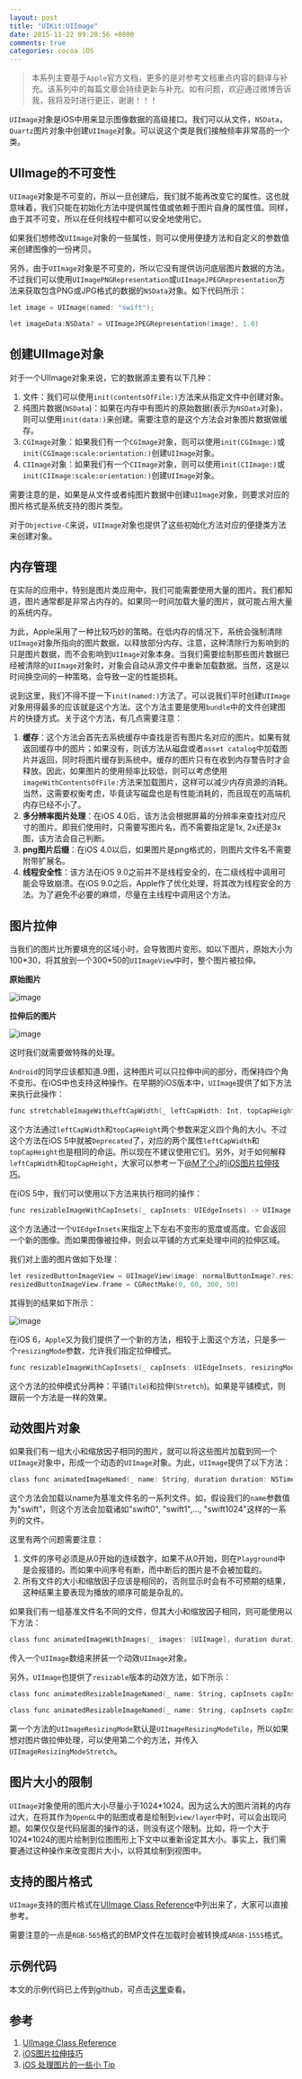```yaml
---
layout: post
title: "UIKit:UIImage"
date: 2015-11-22 09:20:56 +0800
comments: true
categories: cocoa iOS
---
```


> 本系列主要基于`Apple`官方文档，更多的是对参考文档重点内容的翻译与补充。该系列中的每篇文章会持续更新与补充。如有问题，欢迎通过微博告诉我，我将及时进行更正，谢谢！！！

`UIImage`对象是iOS中用来显示图像数据的高级接口。我们可以从文件，`NSData`，`Quartz`图片对象中创建`UIImage`对象。可以说这个类是我们接触频率非常高的一个类。

## UIImage的不可变性

`UIImage`对象是不可变的，所以一旦创建后，我们就不能再改变它的属性。这也就意味着，我们只能在初始化方法中提供属性值或依赖于图片自身的属性值。同样，由于其不可变，所以在任何线程中都可以安全地使用它。

如果我们想修改`UIImage`对象的一些属性，则可以使用便捷方法和自定义的参数值来创建图像的一份拷贝。

另外，由于`UIImage`对象是不可变的，所以它没有提供访问底层图片数据的方法。不过我们可以使用`UIImagePNGRepresentation`或`UIImageJPEGRepresentation`方法来获取包含PNG或JPG格式的数据的`NSData`对象。如下代码所示：

``` objective-c
let image = UIImage(named: "swift");

let imageData:NSData? = UIImageJPEGRepresentation(image!, 1.0)
```

## 创建UIImage对象

对于一个UIImage对象来说，它的数据源主要有以下几种：

1. 文件：我们可以使用`init(contentsOfFile:)`方法来从指定文件中创建对象。
2. 纯图片数据(`NSData`)：如果在内存中有图片的原始数据(表示为`NSData`对象)，则可以使用`init(data:)`来创建。需要注意的是这个方法会对象图片数据做缓存。
3. `CGImage`对象：如果我们有一个`CGImage`对象，则可以使用`init(CGImage:)`或`init(CGImage:scale:orientation:)`创建`UIImage`对象。
4. `CIImage`对象：如果我们有一个`CIImage`对象，则可以使用`init(CIImage:)`或`init(CIImage:scale:orientation:)`创建`UIImage`对象。

需要注意的是，如果是从文件或者纯图片数据中创建`UIImage`对象，则要求对应的图片格式是系统支持的图片类型。

对于`Objective-C`来说，`UIImage`对象也提供了这些初始化方法对应的便捷类方法来创建对象。

## 内存管理

在实际的应用中，特别是图片类应用中，我们可能需要使用大量的图片。我们都知道，图片通常都是非常占内存的。如果同一时间加载大量的图片，就可能占用大量的系统内存。

为此，Apple采用了一种比较巧妙的策略。在低内存的情况下，系统会强制清除`UIImage`对象所指向的图片数据，以释放部分内存。注意，这种清除行为影响到的只是图片数据，而不会影响到`UIImage`对象本身。当我们需要绘制那些图片数据已经被清除的`UIImage`对象时，对象会自动从源文件中重新加载数据。当然，这是以时间换空间的一种策略，会导致一定的性能损耗。

说到这里，我们不得不提一下`init(named:)`方法了。可以说我们平时创建`UIImage`对象用得最多的应该就是这个方法。这个方法主要是使用`bundle`中的文件创建图片的快捷方式。关于这个方法，有几点需要注意：

1. **缓存**：这个方法会首先去系统缓存中查找是否有图片名对应的图片。如果有就返回缓存中的图片；如果没有，则该方法从磁盘或者`asset catalog`中加载图片并返回，同时将图片缓存到系统中。缓存的图片只有在收到内存警告时才会释放。因此，如果图片的使用频率比较低，则可以考虑使用`imageWithContentsOfFile:`方法来加载图片，这样可以减少内存资源的消耗。当然，这需要权衡考虑，毕竟读写磁盘也是有性能消耗的，而且现在的高端机内存已经不小了。
2. **多分辨率图片处理**：在iOS 4.0后，该方法会根据屏幕的分辨率来查找对应尺寸的图片。即我们使用时，只需要写图片名，而不需要指定是1x, 2x还是3x图，该方法会自己判断。
3. **png图片后缀**：在iOS 4.0以后，如果图片是png格式的，则图片文件名不需要附带扩展名。
4. **线程安全性**：该方法在iOS 9.0之前并不是线程安全的，在二级线程中调用可能会导致崩溃。在iOS 9.0之后，Apple作了优化处理，将其改为线程安全的方法。为了避免不必要的麻烦，尽量在主线程中调用这个方法。

## 图片拉伸

当我们的图片比所要填充的区域小时，会导致图片变形。如以下图片，原始大小为100\*30，将其放到一个300\*50的`UIImageView`中时，整个图片被拉伸。

**原始图片**

![image](https://github.com/southpeak/Blog-images/blob/master/UIKit_UIImage.png?raw=true)

**拉伸后的图片**

![image](https://github.com/southpeak/Blog-images/blob/master/UIKit_UIImage_Deform.png?raw=true)

这时我们就需要做特殊的处理。

`Android`的同学应该都知道.9图，这种图片可以只拉伸中间的部分，而保持四个角不变形。在iOS中也支持这种操作。在早期的iOS版本中，`UIImage`提供了如下方法来执行此操作：

``` objective-c
func stretchableImageWithLeftCapWidth(_ leftCapWidth: Int, topCapHeight topCapHeight: Int) -> UIImage
```

这个方法通过`leftCapWidth`和`topCapHeight`两个参数来定义四个角的大小。不过这个方法在iOS 5中就被`Deprecated`了，对应的两个属性`leftCapWidth`和`topCapHeight`也是相同的命运。所以现在不建议使用它们。另外，对于如何解释`leftCapWidth`和`topCapHeight`，大家可以参考一下[@M了个J](http://weibo.com/exceptions)的[iOS图片拉伸技巧](http://blog.csdn.net/q199109106q/article/details/8615661)。

在iOS 5中，我们可以使用以下方法来执行相同的操作：

``` objective-c
func resizableImageWithCapInsets(_ capInsets: UIEdgeInsets) -> UIImage
```

这个方法通过一个`UIEdgeInsets`来指定上下左右不变形的宽度或高度。它会返回一个新的图像。而如果图像被拉伸，则会以平铺的方式来处理中间的拉伸区域。

我们对上面的图片做如下处理：

``` objective-c
let resizedButtonImageView = UIImageView(image: normalButtonImage?.resizableImageWithCapInsets(UIEdgeInsets(top: 15, left: 15, bottom: 15, right: 15)))
resizedButtonImageView.frame = CGRectMake(0, 60, 300, 50)
```

其得到的结果如下所示：

![image](https://github.com/southpeak/Blog-images/blob/master/UIKit_UIImage_Resized.png?raw=true)

在iOS 6，`Apple`又为我们提供了一个新的方法，相较于上面这个方法，只是多一个`resizingMode`参数，允许我们指定拉伸模式。

``` objective-c
func resizableImageWithCapInsets(_ capInsets: UIEdgeInsets, resizingMode resizingMode: UIImageResizingMode) -> UIImage
```

这个方法的拉伸模式分两种：平铺(`Tile`)和拉伸(`Stretch`)。如果是平铺模式，则跟前一个方法是一样的效果。

## 动效图片对象

如果我们有一组大小和缩放因子相同的图片，就可以将这些图片加载到同一个`UIImage`对象中，形成一个动态的`UIImage`对象。为此，`UIImage`提供了以下方法：

``` objective-c
class func animatedImageNamed(_ name: String, duration duration: NSTimeInterval) -> UIImage?
```

这个方法会加载以name为基准文件名的一系列文件。如，假设我们的`name`参数值为"swift"，则这个方法会加载诸如"swift0", "swift1",..., "swift1024"这样的一系列的文件。

这里有两个问题需要注意：

1. 文件的序号必须是从0开始的连续数字，如果不从0开始，则在`Playground`中是会报错的。而如果中间序号有断，而中断后的图片是不会被加载的。
2. 所有文件的大小和缩放因子应该是相同的，否则显示时会有不可预期的结果，这种结果主要表现为播放的顺序可能是杂乱的。

如果我们有一组基准文件名不同的文件，但其大小和缩放因子相同，则可能使用以下方法：

``` objective-c
class func animatedImageWithImages(_ images: [UIImage], duration duration: NSTimeInterval) -> UIImage?
```

传入一个`UIImage`数组来拼装一个动效`UIImage`对象。

另外，`UIImage`也提供了`resizable`版本的动效方法，如下所示：

``` objective-c
class func animatedResizableImageNamed(_ name: String, capInsets capInsets: UIEdgeInsets, duration duration: NSTimeInterval) -> UIImage?

class func animatedResizableImageNamed(_ name: String, capInsets capInsets: UIEdgeInsets, resizingMode resizingMode: UIImageResizingMode, duration duration: NSTimeInterval) -> UIImage?
```

第一个方法的`UIImageResizingMode`默认是`UIImageResizingModeTile`，所以如果想对图片做拉伸处理，可以使用第二个的方法，并传入`UIImageResizingModeStretch`。

## 图片大小的限制

`UIImage`对象使用的图片大小尽量小于1024\*1024。因为这么大的图片消耗的内存过大，在将其作为`OpenGL`中的贴图或者是绘制到`view/layer`中时，可以会出现问题。如果仅仅是代码层面的操作的话，则没有这个限制。比如，将一个大于1024\*1024的图片绘制到位图图形上下文中以重新设定其大小。事实上，我们需要通过这种操作来改变图片大小，以将其绘制到视图中。

## 支持的图片格式

`UIImage`支持的图片格式在[UIImage Class Reference](https://developer.apple.com/library/prerelease/ios/documentation/UIKit/Reference/UIImage_Class)中列出来了，大家可以直接参考。

需要注意的一点是`RGB-565`格式的BMP文件在加载时会被转换成`ARGB-1555`格式。

## 示例代码

本文的示例代码已上传到github，可点击[这里](https://github.com/southpeak/Swift/tree/master/UIKit/UIImage.playground)查看。

## 参考

1. [UIImage Class Reference](https://developer.apple.com/library/prerelease/ios/documentation/UIKit/Reference/UIImage_Class)
2. [iOS图片拉伸技巧](http://blog.csdn.net/q199109106q/article/details/8615661)
3. [iOS 处理图片的一些小 Tip](http://blog.ibireme.com/2015/11/02/ios_image_tips/)